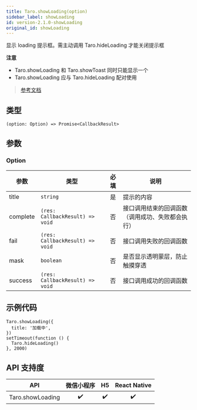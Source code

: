 ```yaml
---
title: Taro.showLoading(option)
sidebar_label: showLoading
id: version-2.1.0-showLoading
original_id: showLoading
---
```


显示 loading 提示框。需主动调用 Taro.hideLoading 才能关闭提示框

**注意**
- Taro.showLoading 和 Taro.showToast 同时只能显示一个
- Taro.showLoading 应与 Taro.hideLoading 配对使用

> [参考文档](https://developers.weixin.qq.com/miniprogram/dev/api/ui/interaction/wx.showLoading.html)

## 类型

```tsx
(option: Option) => Promise<CallbackResult>
```

## 参数

### Option

<table>
  <thead>
    <tr>
      <th>参数</th>
      <th>类型</th>
      <th style="text-align:center">必填</th>
      <th>说明</th>
    </tr>
  </thead>
  <tbody>
    <tr>
      <td>title</td>
      <td><code>string</code></td>
      <td style="text-align:center">是</td>
      <td>提示的内容</td>
    </tr>
    <tr>
      <td>complete</td>
      <td><code>(res: CallbackResult) =&gt; void</code></td>
      <td style="text-align:center">否</td>
      <td>接口调用结束的回调函数（调用成功、失败都会执行）</td>
    </tr>
    <tr>
      <td>fail</td>
      <td><code>(res: CallbackResult) =&gt; void</code></td>
      <td style="text-align:center">否</td>
      <td>接口调用失败的回调函数</td>
    </tr>
    <tr>
      <td>mask</td>
      <td><code>boolean</code></td>
      <td style="text-align:center">否</td>
      <td>是否显示透明蒙层，防止触摸穿透</td>
    </tr>
    <tr>
      <td>success</td>
      <td><code>(res: CallbackResult) =&gt; void</code></td>
      <td style="text-align:center">否</td>
      <td>接口调用成功的回调函数</td>
    </tr>
  </tbody>
</table>

## 示例代码

```tsx
Taro.showLoading({
  title: '加载中',
})
setTimeout(function () {
  Taro.hideLoading()
}, 2000)
```

## API 支持度

| API | 微信小程序 | H5 | React Native |
| :---: | :---: | :---: | :---: |
| Taro.showLoading | ✔️ | ✔️ | ✔️ |
